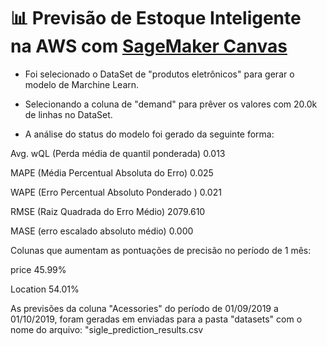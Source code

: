 # 📊 Previsão de Estoque Inteligente na AWS com [SageMaker Canvas](https://aws.amazon.com/pt/sagemaker/canvas/)

- Foi selecionado o DataSet de "produtos eletrônicos" para gerar o modelo de Marchine Learn. 

- Selecionando a coluna de "demand" para prêver os valores com 20.0k de linhas no DataSet.

- A análise do status do modelo foi gerado da seguinte forma:

Avg. wQL (Perda média de quantil ponderada)
0.013 
 
MAPE (Média Percentual Absoluta do Erro)
0.025

WAPE (Erro Percentual Absoluto Ponderado )
0.021

RMSE (Raiz Quadrada do Erro Médio)
2079.610

MASE (erro escalado absoluto médio)
0.000


Colunas que aumentam as pontuações de precisão no período de 1 mês:

price
45.99%

Location
54.01%


As previsões da coluna "Acessories" do período de 01/09/2019 a 01/10/2019, foram geradas em enviadas para a pasta "datasets" com o nome do arquivo: "sigle_prediction_results.csv




